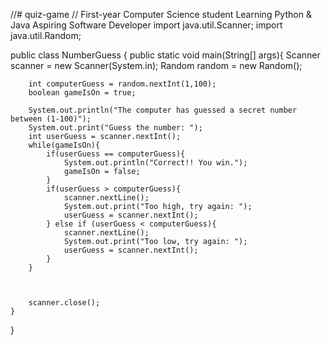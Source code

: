 //# quiz-game
// First-year Computer Science student  Learning Python &amp; Java  Aspiring Software Developer
import java.util.Scanner;
import java.util.Random;  

public class NumberGuess {
	public static void main(String[] args){
		Scanner scanner = new Scanner(System.in);
		Random random = new Random();
		
		  
		int computerGuess = random.nextInt(1,100);
		boolean gameIsOn = true;
		
		System.out.println("The computer has guessed a secret number between (1-100)");
		System.out.print("Guess the number: ");
		int userGuess = scanner.nextInt();
		while(gameIsOn){
			if(userGuess == computerGuess){
				System.out.println("Correct!! You win.");
				gameIsOn = false;
			}
			if(userGuess > computerGuess){
				scanner.nextLine();
				System.out.print("Too high, try again: ");
				userGuess = scanner.nextInt();
			} else if (userGuess < computerGuess){
				scanner.nextLine();
				System.out.print("Too low, try again: ");
				userGuess = scanner.nextInt();
			}
		}
		
		
		
		scanner.close();
	}
}
